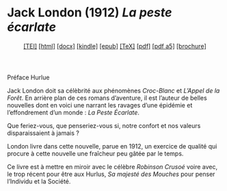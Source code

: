 # Jack London (1912)  <em>La peste écarlate</em> 

<header> <a target="_blank" title="Source XML/TEI" class="mime48 tei" href="https://hurlus.github.io/tei/london1912_peste-ecarlate.xml">[TEI]</a>  <a target="_blank" title="HTML une page" class="mime48 html" href="https://hurlus.github.io/london1912_peste-ecarlate/london1912_peste-ecarlate.html">[html]</a>  <a target="_blank" title="Bureautique (LibreOffice, MS.Word)" class="mime48 docx" href="https://hurlus.github.io/london1912_peste-ecarlate/london1912_peste-ecarlate.docx">[docx]</a>  <a target="_blank" title="Amazon.kindle" class="mime48 mobi" href="https://hurlus.github.io/london1912_peste-ecarlate/london1912_peste-ecarlate.mobi">[kindle]</a>  <a target="_blank" title="EPUB, pour liseuses et téléphones" class="mime48 epub" href="https://hurlus.github.io/london1912_peste-ecarlate/london1912_peste-ecarlate.epub">[epub]</a>  <a target="_blank" title="LaTeX" class="mime48 tex" href="https://hurlus.github.io/london1912_peste-ecarlate/london1912_peste-ecarlate.tex">[TeX]</a>  <a target="_blank" title="PDF à imprimer, A4 2 colonnes" class="mime48 pdf" href="https://hurlus.github.io/london1912_peste-ecarlate/london1912_peste-ecarlate.pdf">[pdf]</a>  <a target="_blank" title="PDF à lire, A5 une colonne" class="mime48 a5" href="https://hurlus.github.io/london1912_peste-ecarlate/london1912_peste-ecarlate_a5.pdf">[pdf a5]</a>  <a target="_blank" title="Brochure à agrafer, pdf imposé pour imprimante recto/verso" class="mime48 brochure" href="https://hurlus.github.io/london1912_peste-ecarlate/london1912_peste-ecarlate_brochure.pdf">[brochure]</a> </header>



<article xmlns="http://www.w3.org/1999/xhtml">
  <p class="label">Préface Hurlue</p>
  <p class="p noindent">Jack London doit sa célèbrité aux phénomènes <em>Croc-Blanc</em> et <em>L’Appel de la Forêt</em>. En arrière plan de ces romans d’aventure, il est l’auteur de belles nouvelles dont en voici une narrant les ravages d’une épidémie et l’effondrement d’un monde : <em>La Peste Écarlate</em>.</p>
  <p class="p">Que feriez-vous, que penseriez-vous si, notre confort et nos valeurs disparaissaient à jamais ?</p>
  <p class="p">London livre dans cette nouvelle, parue en 1912, un exercice de qualité qui procure à cette nouvelle une fraîcheur peu gâtée par le temps.</p>
  <p class="p">Ce livre est à mettre en miroir avec le célèbre <em>Robinson Crusoé</em> voire avec, le trop récent pour être aux Hurlus, <em>Sa majesté des Mouches</em> pour penser l’Individu et la Société.</p>
  <section class="footnotes"/>
</article>
